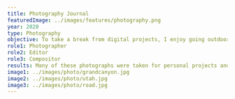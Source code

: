 ```yaml
---
title: Photography Journal
featuredImage: ../images/features/photography.png
year: 2020
type: Photography
objective: To take a break from digital projects, I enjoy going outdoors and exploring. I have the most experience in landscape photography but have done portrait photography and photojournalism. Taking the time to take photographs develops my skills in composition and editing in Adobe Photoshop and Lightroom.
role1: Photographer
role2: Editor
role3: Compositor
results: Many of these photographs were taken for personal projects and exploration, but I have experience in photojournalism and sports photography.
image1: ../images/photo/grandcanyon.jpg
image2: ../images/photo/utah.jpg
image3: ../images/photo/road.jpg
---
```


